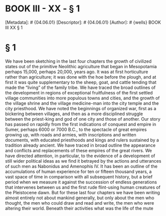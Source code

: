 # BOOK III - XX - § 1
[Metadata]: # {04.06.01}
[Descriptor]: # {04.06.01}
[Author]: # {wells}
BOOK III
XX
§ 1
# § 1
We have been sketching in the last four chapters the growth of civilized states
out of the primitive Neolithic agriculture that began in Mesopotamia perhaps
15,000, perhaps 20,000, years ago. It was at first horticulture rather than
agriculture; it was done with the hoe before the plough, and at first it was
quite supplementary to the sheep, goat, and cattle tending that made the
“living” of the family tribe. We have traced the broad outlines of the
development in regions of exceptional fruitfulness of the first settled village
communities into more populous towns and cities, and the growth of the village
shrine and the village medicine-man into the city temple and the city
priesthood. We have noted the beginnings of organized war, first as a bickering
between villages, and then as a more disciplined struggle between the
priest-king and god of one city and those of another. Our story has passed on
rapidly from the first indications of conquest and empire in Sumer, perhaps
6000 or 7000 B.C., to the spectacle of great empires growing up, with roads and
armies, with inscriptions and written documents, with educated priesthoods and
kings and rulers sustained by a tradition already ancient. We have traced in
broad outline the appearance and conflicts and replacements of these empires of
the great rivers. We have directed attention, in particular, to the evidence of
a development of still wider political ideas as we find it betrayed by the
actions and utterances of such men as Nabonidus and Amenophis IV. It has been
an outline of the accumulations of human experience for ten or fifteen thousand
years, a vast space of time in comparison with all subsequent history, but a
brief period when we measure it against the succession of endless generations
that intervenes between us and the first rude flint-using human creatures of
the Pleistocene dawn. But for these last four chapters we have been writing
almost entirely not about mankind generally, but only about the men who
thought, the men who could draw and read and write, the men who were altering
their world. Beneath their activities what was the life of the mute multitude?

The life of the common man was, of course, affected and changed by these
things, just as the lives of the domestic animals and the face of the
cultivated country were changed; but for the most part it was a change suffered
and not a change in which the common man upon the land had any voice or will.
Reading and writing were not yet for the likes of him. He went on cultivating
his patch, loving his wife and children, beating his dog and tending his
beasts, grumbling at hard times, fearing the magic of the priests and the power
of the gods, desiring little more except to be left alone by the powers above
him. So he was in 10,000 B.C.; so he was, unchanged in nature and outlook, in
the time of Alexander the Great; so over the greater part of the world he
remains to-day. He got rather better tools, better seeds, better methods, a
slightly sounder house, he sold his produce in a more organized market as
civilization progressed. A certain freedom and a certain equality passed out of
human life when men ceased to wander. Men paid in liberty for safety, shelter,
and regular meals. By imperceptible degrees the common man found the patch he
cultivated was not his own; it belonged to the god; and he had to pay a
fraction of his produce to the god. Or the god had given it to the king, who
exacted his rent and tax. Or the king had given it to an official, who was the
lord of the common man. And sometimes the god or the king or the noble had work
to be done, and then the common man had to leave his patch and work for his
master.

How far the patch he cultivated was his own was never very clear to him. In
ancient Assyria the land seems to have been held as a sort of freehold and the
occupier paid taxes; in Babylonia the land was the god’s, and he permitted the
cultivator to work thereon. In Egypt the temples or Pharaoh-the-god or the
nobles under Pharaoh were the owners and rent receivers. But the cultivator was
not a slave; he was a peasant, and only bound to the land in so far that there
was nothing else for him to do but cultivate, and nowhere else for him to go.
He lived in a village or town, and went out to his work. The village, to begin
with, was often merely a big household of related people under a patriarch
headman, the early town a group of householders under its elders. There was no
process of enslavement as civilization grew, but the headmen and leaderly men
grew in power and authority, and the common men did not keep pace with them,
and fell into a tradition of dependence and subordination.

On the whole, the common men were probably well content to live under lord or
king or god and obey their bidding. It was safer. It was easier. All
animals--and man is no exception--begin life as dependents. Most men never
shake themselves loose from the desire for leading and protection.[148]

